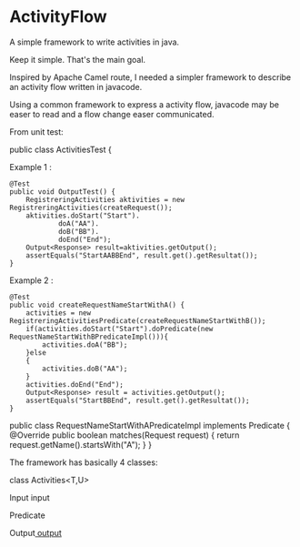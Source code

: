 # ActivityFlow

A simple framework to write activities in java.

Keep it simple. That's the main goal.

Inspired by Apache Camel route, I needed a simpler framework to describe an activity flow written in javacode. 

Using a common framework to express a activity flow, javacode may be easer to read and a flow change easer communicated.

From unit test:

public class ActivitiesTest {

Example 1 :

    @Test
    public void OutputTest() {
        RegistreringActivities aktivities = new RegistreringActivities(createRequest());
        aktivities.doStart("Start").
                doA("AA").
                doB("BB").
                doEnd("End");
        Output<Response> result=aktivities.getOutput();
        assertEquals("StartAABBEnd", result.get().getResultat());
    }
    

Example 2 :  

    @Test
    public void createRequestNameStartWithA() {
        activities = new RegistreringActivitiesPredicate(createRequestNameStartWithB());
        if(activities.doStart("Start").doPredicate(new RequestNameStartWithBPredicateImpl())){
            activities.doA("BB");
        }else
        {
            activities.doB("AA");
        }
        activities.doEnd("End");
        Output<Response> result = activities.getOutput();
        assertEquals("StartBBEnd", result.get().getResultat());
    }


  public class RequestNameStartWithAPredicateImpl implements Predicate<Request> {
    @Override
    public boolean matches(Request request) {
        return request.getName().startsWith("A");
    }
}



The framework has basically 4 classes:


class Activities<T,U> 

Input<T> input

Predicate<T>

 Output<U> output




